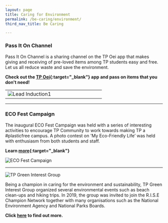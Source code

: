 ```yaml
---
layout: page
title: Caring for Environment
permalink: /be-caring/environment/
third_nav_title: Be Caring

---
```


### Pass It On Channel ###
Pass It On Channel is a sharing channel on the TP Oei app that makes giving and receiving of pre-loved items among TP students easy and free. Let us all reduce waste and save the environment. 

**Check out the [TP Oei](https://sg.campuskit.io/discussions/campus_channels/72){:target="_blank"} app and pass on items that you don't need!**

<table>
    <tr>
        <td style="width:50%"><image src="{{site.baseurl}}/images/BeCaring-Env-PassItOn11.jpg" style="display:block;margin-left:auto;margin-right:auto;" alt="Lead Induction1"></image>       
        </td>
    </tr>
</table>

---

### ECO Fest Campaign ###
The inaugural ECO Fest Campaign was held with a series of interesting activities to encourage TP Community to work towards making TP a #plasticfree campus. A photo contest on 'My Eco-Friendly Life’ was held with enthusiasm from both students and staff. 

**Learn [more](https://www.instagram.com/p/CCm7zaGHYBL/?utm_source=ig_web_copy_link){:target="_blank"}**

![ECO Fest Campaign]({{site.baseurl}}/images/EcoFest4.JPG)

---

![TP Green Interest Group]({{site.baseurl}}/images/BeCaring-green_interest_grp1.jpg)

Being a champion in caring for the environment and sustainability, TP Green Interest Group organized several environmental events such as beach clean-ups and hiking trips. In 2019, the group was invited to join the R.I.S.E Champion Network together with many organisations such as the National Environment Agency and National Parks Boards. 

**Click [here](/interest_groups/green_interest_group/) to find out more.** 
